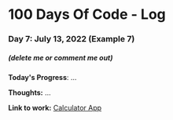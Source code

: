 # 100 Days Of Code - Log

### Day 7: July 13, 2022 (Example 7)
##### (delete me or comment me out)

**Today's Progress**: ...

**Thoughts:** ...

**Link to work:** [Calculator App](https://github.com/username/reponame)
